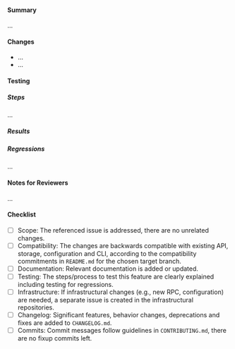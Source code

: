 <!--
Thanks for submitting a pull request. Please fill the template below,
otherwise we will not be able to process this pull request.
-->

#### Summary

<!--
A short summary, referencing related issues:
References #0000, etc.
Pull requests may close issues (using Closes #0000) only for minor changes not needing tests on a staging environment.
Typically, issues should be closed manually after validation.
-->

...

#### Changes

<!-- What are the changes made in this pull request? -->

- ...
- ...

#### Testing

##### Steps

<!--
Explain the detailed steps to test this feature.
Please note that these steps may be used by others to test this feature.
Describe pre-requisites and/or assumptions made about the testing environment.
-->

...

##### Results

<!--
Please add screenshots, command outputs, and/or relevant screen captures of the tests.
-->

##### Regressions

<!--
Please indicate features that this change could affect and how that was tested.
Also describe the steps required for others to test these regressions.
-->

...

#### Notes for Reviewers

<!--
NOTE: This section is optional.

Motivate briefly why it is implemented this way, if that deviates from the
implementation proposal in the referenced issues.
- How should your reviewers approach this pull request?
- @mention reviewers with special requests or questions for them
-->

...

#### Checklist

<!-- Make sure that this pull request is complete. -->

- [ ] Scope: The referenced issue is addressed, there are no unrelated changes.
- [ ] Compatibility: The changes are backwards compatible with existing API, storage, configuration and CLI, according to the compatibility commitments in `README.md` for the chosen target branch.
- [ ] Documentation: Relevant documentation is added or updated.
- [ ] Testing: The steps/process to test this feature are clearly explained including testing for regressions.
- [ ] Infrastructure: If infrastructural changes (e.g., new RPC, configuration) are needed, a separate issue is created in the infrastructural repositories.
- [ ] Changelog: Significant features, behavior changes, deprecations and fixes are added to `CHANGELOG.md`.
- [ ] Commits: Commit messages follow guidelines in `CONTRIBUTING.md`, there are no fixup commits left.
